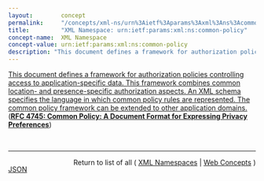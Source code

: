 ```yaml
---
layout:        concept
permalink:     "/concepts/xml-ns/urn%3Aietf%3Aparams%3Axml%3Ans%3Acommon-policy"
title:         "XML Namespace: urn:ietf:params:xml:ns:common-policy"
concept-name:  XML Namespace
concept-value: urn:ietf:params:xml:ns:common-policy
description: "This document defines a framework for authorization policies controlling access to application-specific data. This framework combines common location- and presence-specific authorization aspects. An XML schema specifies the language in which common policy rules are represented. The common policy framework can be extended to other application domains."
---
```


[This document defines a framework for authorization policies controlling access to application-specific data. This framework combines common location- and presence-specific authorization aspects. An XML schema specifies the language in which common policy rules are represented. The common policy framework can be extended to other application domains.](http://tools.ietf.org/html/rfc4745#section-15.1 "Read documentation for XML Namespace &#34;urn:ietf:params:xml:ns:common-policy&#34;") (**[RFC 4745: Common Policy: A Document Format for Expressing Privacy Preferences](/specs/IETF/RFC/4745 "This document defines a framework for authorization policies controlling access to application-specific data. This framework combines common location- and presence-specific authorization aspects. An XML schema specifies the language in which common policy rules are represented. The common policy framework can be extended to other application domains.")**)

<br/>
<hr/>

<p style="float : left"><a href="./urn:ietf:params:xml:ns:common-policy.json" title="JSON representing this particular Web Concept value">JSON</a></p>
<p style="text-align: right">Return to list of all ( <a href="../xml-ns/">XML Namespaces</a> | <a href="../">Web Concepts</a> )</p>
